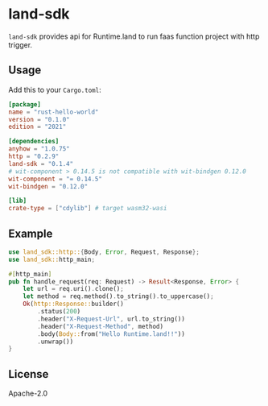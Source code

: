 # land-sdk

`land-sdk` provides api for Runtime.land to run faas function project with http trigger.

## Usage

Add this to your `Cargo.toml`:

```toml
[package]
name = "rust-hello-world"
version = "0.1.0"
edition = "2021"

[dependencies]
anyhow = "1.0.75"
http = "0.2.9"
land-sdk = "0.1.4"
# wit-component > 0.14.5 is not compatible with wit-bindgen 0.12.0
wit-component = "= 0.14.5"
wit-bindgen = "0.12.0"

[lib]
crate-type = ["cdylib"] # target wasm32-wasi
```

## Example

```rust
use land_sdk::http::{Body, Error, Request, Response};
use land_sdk::http_main;

#[http_main]
pub fn handle_request(req: Request) -> Result<Response, Error> {
    let url = req.uri().clone();
    let method = req.method().to_string().to_uppercase();
    Ok(http::Response::builder()
        .status(200)
        .header("X-Request-Url", url.to_string())
        .header("X-Request-Method", method)
        .body(Body::from("Hello Runtime.land!!"))
        .unwrap())
}
```

## License

Apache-2.0
